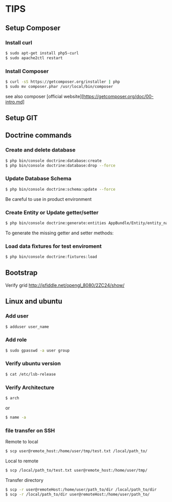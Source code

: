 # TIPS

## Setup Composer
### Install curl
```sh
$ sudo apt-get install php5-curl
$ sudo apache2ctl restart
```

### Install Composer
```sh
$ curl -sS https://getcomposer.org/installer | php
$ sudo mv composer.phar /usr/local/bin/composer
```
see also composer [official website][https://getcomposer.org/doc/00-intro.md]

## Setup GIT


## Doctrine commands
### Create and delete database
```sh
$ php bin/console doctrine:database:create
$ php bin/console doctrine:database:drop --force
```
### Update Database Schema
```sh
$ php bin/console doctrine:schema:update --force
```
Be careful to use in product environment

### Create Entity or Update getter/setter
```sh
$ php bin/console doctrine:generate:entities AppBundle/Entity/entity_name
```
To generate the missing getter and setter methods:

### Load data fixtures for test enviroment
```sh
$ php bin/console doctrine:fixtures:load
```

## Bootstrap
Verify grid
http://jsfiddle.net/opengl_8080/2ZC24/show/

## Linux and ubuntu
### Add user
```sh
$ adduser user_name
```

### Add role
```sh
$ sudo gpasswd -a user group
```

### Verify ubuntu version
```sh
$ cat /etc/lsb-release
```

### Verify Architecture
```sh
$ arch
```
or
```sh
$ name -a
```

### file transfer on SSH
Remote to local
```sh
$ scp user@remote_host:/home/user/tmp/test.txt /local/path_to/
```

Local to remote
```sh
$ scp /local/path_to/test.txt user@remote_host:/home/user/tmp/
```

Transfer directory
```sh
$ scp -r user@remoteHost:/home/user/path_to/dir /local/path_to/dir
$ scp -r /local/path_to/dir user@remoteHost:/home/user/path_to/
```

